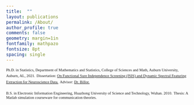 ```yaml
---
title:  ""
layout: publications
permalink: /About/
author_profile: true
comments: false
geometry: margin=1in
fontfamily: mathpazo
fontsize: 8pt
spacing: single
---
```


<p>
<span style="font-family:Times New Roman; font-size:0.75em;"> 
Ph.D. in Statistics, Department of Mathematics and Statistics, College of Sciences and Math, Auburn University, Auburn, AL, 2021.</span>

<span style="font-family:Times New Roman; font-size:0.75em;"> 
Dissertation: <a href="https://etd.auburn.edu/handle/10415/8064">On Functional Sure Independence Screening (fSIS) and Dynamic Spectral Featuring Extraction for Neuroscience Data.</a></span>

<span style="font-family:Times New Roman; font-size:0.75em;"> 
Advisor:  <a href="https://www.auburn.edu/cosam/climate_resilience/people/faculty/billor.htm">Dr. Billor.</a>
</span>
</p>

<p>
<span style="font-family:Times New Roman; font-size:0.75em;"> 
B.S. in Electronic Information Engineering, Huazhong University of Science and Technology, Wuhan. 2010.</span>

<span style="font-family:Times New Roman; font-size:0.75em;"> 
 Thesis: A Matlab simulation courseware for communication theories.
</span>
</p>





